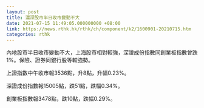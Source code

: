 ```yaml
---
layout: post
title: 滬深股市半日收市變動不大
date: 2021-07-15 11:49:05.000000000 +08:00
link: https://news.rthk.hk/rthk/ch/component/k2/1600901-20210715.htm
categories: rthk
---
```


內地股市半日收市變動不大，上海股市相對較強，深證成份指數同創業板指數曾跌1%。保險、證券同銀行股等較強勢。

上證指數中午收市報3536點，升8點，升幅0.23%。

深證成份指數報15005點，跌51點，跌幅0.34%。

創業板指數報3478點，跌10點，跌幅0.29%。
